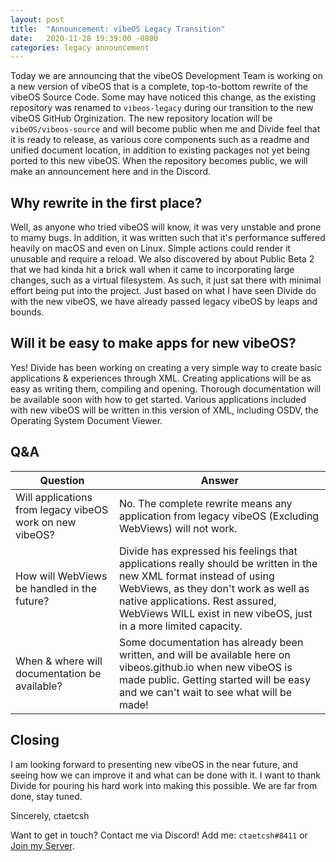 ```yaml
---
layout: post
title:  "Announcement: vibeOS Legacy Transition"
date:   2020-11-28 19:39:00 -0800
categories: legacy announcement
---
```


Today we are announcing that the vibeOS Development Team is working on a new version of vibeOS that is a complete, top-to-bottom rewrite of the
vibeOS Source Code. Some may have noticed this change, as the existing repository was renamed to `vibeos-legacy` during our transition to the
new vibeOS GitHub Orginization. The new repository location will be `vibeOS/vibeos-source` and will become public when me and Divide feel that
it is ready to release, as various core components such as a readme and unified document location, in addition to existing packages not yet being
ported to this new vibeOS. When the repository becomes public, we will make an announcement here and in the Discord.

## Why rewrite in the first place?

Well, as anyone who tried vibeOS will know, it was very unstable and prone to mamy bugs. In addition, it was written such that it's performance
suffered heavily on macOS and even on Linux. Simple actions could render it unusable and require a reload. We also discovered by about Public Beta 2
that we had kinda hit a brick wall when it came to incorporating large changes, such as a virtual filesystem. As such, it just sat there with minimal
effort being put into the project. Just based on what I have seen Divide do with the new vibeOS, we have already passed legacy vibeOS by leaps and
bounds. 

## Will it be easy to make apps for new vibeOS?

Yes! Divide has been working on creating a very simple way to create basic applications & experiences through XML. Creating applications will be as easy
as writing them, compiling and opening. Thorough documentation will be available soon with how to get started. Various applications included with new
vibeOS will be written in this version of XML, including OSDV, the Operating System Document Viewer.

## Q&A

| Question                                                  | Answer                                                                                                                                                                                                                                                             |
|-----------------------------------------------------------|--------------------------------------------------------------------------------------------------------------------------------------------------------------------------------------------------------------------------------------------------------------------|
| Will applications from legacy vibeOS  work on new vibeOS? | No. The complete rewrite means any application from legacy vibeOS (Excluding WebViews) will not work.                                                                                                                                                              |
| How will WebViews be handled in the future?               | Divide has expressed his feelings that applications really should be written in the new XML format instead of using WebViews, as they don't work as well as native applications. Rest assured, WebViews WILL exist in new vibeOS, just in a more limited capacity. |
| When & where will documentation be available?             | Some documentation has already been written, and will be available here on vibeos.github.io when new vibeOS is made public. Getting started will be easy and we can't wait to see what will be made!                                                               |

## Closing

I am looking forward to presenting new vibeOS in the near future, and seeing how we can improve it and what can be done with it. I want to thank Divide
for pouring his hard work into making this possible. We are far from done, stay tuned.

Sincerely, ctaetcsh

Want to get in touch? Contact me via Discord! Add me: `ctaetcsh#8411` or [Join my Server](https://discord.gg/ArxQsnAEjF).